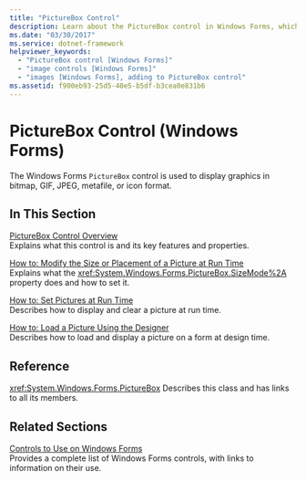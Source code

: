 ```yaml
---
title: "PictureBox Control"
description: Learn about the PictureBox control in Windows Forms, which is used to display graphics in bitmap, GIF, JPEG, metafile, or icon format.
ms.date: "03/30/2017"
ms.service: dotnet-framework
helpviewer_keywords: 
  - "PictureBox control [Windows Forms]"
  - "image controls [Windows Forms]"
  - "images [Windows Forms], adding to PictureBox control"
ms.assetid: f900eb93-25d5-40e5-b5df-b3cea0e831b6
---
```

# PictureBox Control (Windows Forms)

The Windows Forms `PictureBox` control is used to display graphics in bitmap, GIF, JPEG, metafile, or icon format.

## In This Section

[PictureBox Control Overview](picturebox-control-overview-windows-forms.md)\
Explains what this control is and its key features and properties.

[How to: Modify the Size or Placement of a Picture at Run Time](how-to-modify-the-size-or-placement-of-a-picture-at-run-time-windows-forms.md)\
Explains what the <xref:System.Windows.Forms.PictureBox.SizeMode%2A> property does and how to set it.

[How to: Set Pictures at Run Time](how-to-set-pictures-at-run-time-windows-forms.md)\
Describes how to display and clear a picture at run time.

[How to: Load a Picture Using the Designer](how-to-load-a-picture-using-the-designer-windows-forms.md)\
Describes how to load and display a picture on a form at design time.

## Reference

<xref:System.Windows.Forms.PictureBox>
Describes this class and has links to all its members.

## Related Sections

[Controls to Use on Windows Forms](controls-to-use-on-windows-forms.md)\
Provides a complete list of Windows Forms controls, with links to information on their use.
